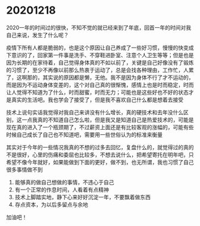 # 20201218

2020一年的时间过的很快，不知不觉的就已经来到了年底，回首一年的时间对我自己来说，发生了什么呢？

疫情下所有人都是脆弱的，也是这个原因让自己养成了一些好习惯，慢慢的快变成下意识的了，回家第一件事是洗手、不穿鞋进卧室、注意个人卫生等等；但是也是因为长期的在家待着，自己觉得身体真的不如以前了，关键是自己好像没有了锻炼的习惯了，至少不再像以前那么热衷于运动了，总是会找各种理由，工作忙，人累了，这啊那的，其实说的原因都是懒，无他。我不是因为身体不行了才不运动的，而是因为不运动身体变差的，这个对自己真的很惭愧，感情上也是时而稳定，时而让人觉得不知道为了什么，时而甜蜜，时而无力；可能也是这些好也不好的状态才是真实的生活吧。我也学会了接受了，但是我不喜欢自己什么都是想着去接受

技术上说句实话我觉得对我自己来讲没有什么增长，真的硬技术和去年没什么区别，这一点我真的不知道自己怎么啦，但是我又是知道自己是热爱技术的，可能是现在真的进入了一个瓶颈期了，不过薪资上面还是有比较客观的涨幅的，可能有些时候自己成长了自己也不知道吧，需要用一些世俗认为的标准来衡量

其实对于今年的一些情况我真的不想的过多去回忆，复盘什么的，就觉得过的真的不是很好，心里的伤痛和委屈也比较多，不想去说什么，把希望寄托在明年吧，只希望不像今年就好，如果能做到下面的更好，做不到，也无所谓，我也习惯了自己很多事情做不到

1. 能够真的做自己想做的事情，不违心于自己
2. 有一个正常的作息时间，人看着有点精神
3. 技术上脚踏实地，静下心来好好沉淀一年，不要飘着做东西
4. 存点资本，为以后多留点与余地

加油吧！



<gitask />
